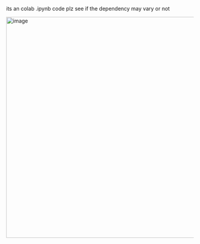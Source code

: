 its an colab .ipynb code plz see if the dependency may vary or not

<img width="1199" height="594" alt="image" src="https://github.com/user-attachments/assets/c9782c5f-36c3-4284-82f0-c93316f32b35" />
